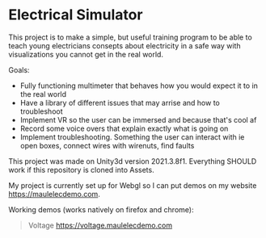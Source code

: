 # Electrical Simulator

This project is to make a simple, but useful training program to be able to teach young electricians consepts about electricity in a safe way with visualizations you cannot get in the real world.

Goals:
  * Fully functioning multimeter that behaves how you would expect it to in the real world
  * Have a library of different issues that may arrise and how to troubleshoot
  * Implement VR so the user can be immersed and because that's cool af
  * Record some voice overs that explain exactly what is going on
  * Implement troubleshooting. Something the user can interact with ie open boxes, connect wires with wirenuts, find faults

This project was made on Unity3d version 2021.3.8f1. Everything SHOULD work if this repository is cloned into Assets.

My project is currently set up for Webgl so I can put demos on my website https://maulelecdemo.com.

Working demos (works natively on firefox and chrome):
  > Voltage https://voltage.maulelecdemo.com
